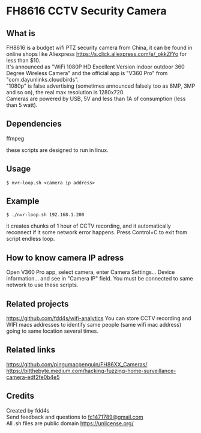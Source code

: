 # FH8616 CCTV Security Camera

## What is

FH8616 is a budget wifi PTZ security camera from China, it can be found in online shops like Aliexpress https://s.click.aliexpress.com/e/_okkZfYo for less than $10.  
It's announced as "WiFi 1080P HD Excellent Version indoor outdoor 360 Degree Wireless Camera" and the official app is "V360 Pro" from "com.dayunlinks.cloudbirds".  
"1080p" is false advertising (sometimes announced falsely too as 8MP, 3MP and so on), the real max resolution is 1280x720.  
Cameras are powered by USB, 5V and less than 1A of consumption (less than 5 watt).  

## Dependencies

ffmpeg  

these scripts are designed to run in linux.  

## Usage

    $ nvr-loop.sh <camera ip address>

## Example

    $ ./nvr-loop.sh 192.168.1.200  

it creates chunks of 1 hour of CCTV recording, and it automatically reconnect if it some network error happens. Press Control+C to exit from script endless loop.

## How to know camera IP adress

Open V360 Pro app, select camera, enter Camera Settings... Device information... and see in "Camera IP" field.
You must be connected to same network to use these scripts.

## Related projects

https://github.com/fdd4s/wifi-analytics
You can store CCTV recording and WIFI macs addresses to identify same people (same wifi mac address) going to same location several times.

## Related links

https://github.com/pingumacpenguin/FH86XX_Cameras/  
https://bitthebyte.medium.com/hacking-fuzzing-home-surveillance-camera-edf2fe0b4e5  

## Credits

Created by fdd4s  
Send feedback and questions to fc1471789@gmail.com  
All .sh files are public domain https://unlicense.org/  
